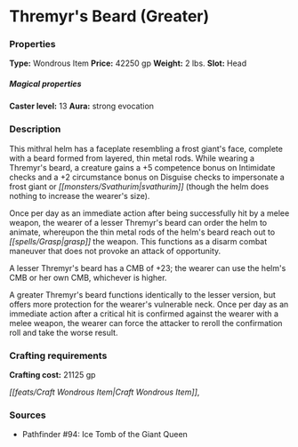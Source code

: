 ﻿---
Title: "Thremyr's Beard (Greater)"
Type: "Wondrous Item"
Price: "42250 gp"
Weight: "2 lbs."
Slot: "Head"
Caster level: "13"
Aura: "strong evocation"
Description: |
  "This mithral helm has a faceplate resembling a frost giant's face, complete with a beard formed from layered, thin metal rods. While wearing a _Thremyr's beard_, a creature gains a +5 competence bonus on Intimidate checks and a +2 circumstance bonus on Disguise checks to impersonate a frost giant or svathurim (though the helm does nothing to increase the wearer's size).
  Once per day as an immediate action after being successfully hit by a melee weapon, the wearer of a _lesser Thremyr's beard_ can order the helm to animate, whereupon the thin metal rods of the helm's beard reach out to grasp the weapon. This functions as a disarm combat maneuver that does not provoke an attack of opportunity.
  A _lesser Thremyr's beard_ has a CMB of +23; the wearer can use the helm's CMB or her own CMB, whichever is higher.
  A _greater Thremyr's beard_ functions identically to the lesser version, but offers more protection for the wearer's vulnerable neck. Once per day as an immediate action after a critical hit is confirmed against the wearer with a melee weapon, the wearer can force the attacker to reroll the confirmation roll and take the worse result."
Crafting cost: "21125 gp"
Sources: "['Pathfinder #94: Ice Tomb of the Giant Queen']"
---

# Thremyr's Beard (Greater)

### Properties

**Type:** Wondrous Item **Price:** 42250 gp **Weight:** 2 lbs. **Slot:** Head

##### Magical properties

**Caster level:** 13 **Aura:** strong evocation

### Description

This mithral helm has a faceplate resembling a frost giant's face, complete with a beard formed from layered, thin metal rods. While wearing a Thremyr's beard, a creature gains a +5 competence bonus on Intimidate checks and a +2 circumstance bonus on Disguise checks to impersonate a frost giant or _[[monsters/Svathurim|svathurim]]_ (though the helm does nothing to increase the wearer's size).

Once per day as an immediate action after being successfully hit by a melee weapon, the wearer of a lesser Thremyr's beard can order the helm to animate, whereupon the thin metal rods of the helm's beard reach out to _[[spells/Grasp|grasp]]_ the weapon. This functions as a disarm combat maneuver that does not provoke an attack of opportunity.

A lesser Thremyr's beard has a CMB of +23; the wearer can use the helm's CMB or her own CMB, whichever is higher.

A greater Thremyr's beard functions identically to the lesser version, but offers more protection for the wearer's vulnerable neck. Once per day as an immediate action after a critical hit is confirmed against the wearer with a melee weapon, the wearer can force the attacker to reroll the confirmation roll and take the worse result.

### Crafting requirements

**Crafting cost:** 21125 gp

_[[feats/Craft Wondrous Item|Craft Wondrous Item]]_,

### Sources

* Pathfinder #94: Ice Tomb of the Giant Queen